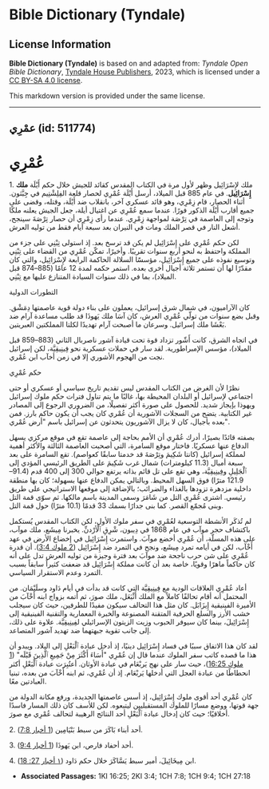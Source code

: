 # Bible Dictionary (Tyndale)

## License Information

**Bible Dictionary (Tyndale)** is based on and adapted from: _Tyndale Open Bible Dictionary_, [Tyndale House Publishers](https://tyndaleopenresources.com/), 2023, which is licensed under a [CC BY-SA 4.0 license](https://creativecommons.org/licenses/by-sa/4.0/legalcode.en).

This markdown version is provided under the same license.



--------------------------------

## عمْرِي (id: 511774)

عُمْرِي
=======

1\. ملك لإِسْرَائِيل وظهر لأول مرة في الكتاب المقدس كقائد للجيش خلال حكم أَيْلَة **ملك إِسْرَائِيل**. في عام 885 قبل الميلاد، أرسل أَيْلَة عُمْرِي لحصار قلعة الفِلِشْتِيم في جِبَّثون. أثناء الحصار، قام زِمْرِي، وهو قائد عسكري آخر، بانقلاب ضد أَيْلَة، وقتله، وقضى على جميع أقارب أَيْلَة الذكور فورًا. عندما سمع عُمْرِي عن اغتيال أيلة، جعل الجيش يعلنه ملكًا وتوجه إلى العاصمة في تِرْصَة لمواجهة زِمْرِي. عندما رأى زِمْرِي أن حصار تِرْصَةَ سينجح، أشعل النار في قصر الملك ومات في النيران بعد سبعة أيام فقط من توليه العرش.

لكن حكم عُمْرِي على إِسْرَائِيل لم يكن قد ترسخ بعد. إذ استولى تِبْنِي على جزء من المملكة واحتفظ به لنحو أربع سنوات تقريبًا. وأخيرًا، تمكّن عُمْرِي من القضاء على تِبْنِي وتوسيع نفوذه على جميع إِسْرَائِيل، مؤسسًَا السلالة الحاكمة الرابعة لإِسْرَائِيل، والتي كان مقدّرًا لها أن تستمر ثلاثة أجيال أخرى بعده. استمر حكمه لمدة 12 عامًا (885–874 قبل الميلاد)، بما في ذلك سنوات السيادة المتنازع عليها مع تِبْنِي.

التطورات الدولية

كان الآراميون، في شمال شرق إسرائيل، يعملون على بناء دولة قوية عاصمتها دِمَشْق. وقبل بضع سنوات من تولّي عُمْرِي العرش، كان آسَا ملك يَهوذَا قد طلب مساعدة آرام ضد بَعْشَا ملك إسرائيل. وسرعان ما أصبحت آرام تهديدًا لكلتا المملكتين العبريتين.

في اتجاه الشرق، كانت أَشّور تزداد قوة تحت قيادة آشور ناصربال الثاني (883–859 قبل الميلاد)، مؤسس الإمبراطورية. لقد سار في حملات عسكرية نحو فِينِيقِيَّة، لكن إسرائيل نجت من الهجوم الأشوري إلا في زمن أخآب ابن عُمْري.

حكم عُمْرِي

نظرًا لأن الغرض من الكتاب المقدس ليس تقديم تاريخ سياسي أو عسكري أو حتى اجتماعي لإسرائيل أو البلدان المحيطة بها، غالبًا ما يتم تناول فترات حكم ملوك إسرائيل ويهوذا بإيجاز شديد. للحصول على صورة أكثر تفصيلًا، من الضروري الرجوع إلى المصادر غير الكتابية. يتضح من السجلات الآشورية أن عُمْري كان يجب أن يكون حاكم بارز. فمن بعده بأجيال، كان لا يزال الآشوريون يتحدثون عن إسرائيل باسم "أرض عُمْري".

بصفته قائدًا بصيرًا، أدرك عُمْرِي أن الأمم بحاجة إلى عاصمة تقع في موقع مركزي يسهل الدفاع عنها عسكريًا. فاختار موقع السامرة، التي أصحبت العاصمة الثالثة والأكثر أهمية لمملكة إسرائيل (كانتا شَكِيمَ وتِرْصَةَ قد خدمتا سابقًا كعواصم). تقع السامرة على بعد سبعة أميال (11\.3 كيلومترات) شمال غرب شَكِيمَ على الطريق الرئيسي المؤدي إلى ٱلْجَلِيلِ وفِينِيقِيَّة، وهي تقع على تل قائم بذاته يرتفع حوالي 300 إلى 400 قدم (91\.4–121\.9 مترًا) فوق السهل المحيط. وبالتالي يمكن الدفاع عنها بسهولة؛ كان بها منطقة داخلية مزدهرة تزودها بالغذاء والضرائب؛ بالإضافة إلى موقعها الاستراتيجي على طريق رئيسي. اشترى عُمْرِي التل من شَامَرَ وسمى المدينة باسم مالكها. ثم سوّى قمة التل وبنى مُجمّع القصر. كما بنى جدارًا بسمك 33 قدمًا (10\.1 مترًا) حول قمة التل.

لم تُذكَر الأنشطة التوسعية لعُمْرِي في سفر ملوك الأول، لكن الكتاب المقدس يُستكمل باكتشاف حجر موآب في عام 1868 في دِيبون، شْرِقِ ٱلْأرْدنِّ. يخبرنا مِيشَع، ملك موآب، على هذه المسلّة، أن عُمْرِي أخضع موآبَ. واستمرت إِسْرَائِيل في إخضاع الأرض في عهد أَخْآب، لكن في أيامه تمرد مِيشَع، ونجح في التمرد ضد إِسْرَائِيل ([2 ملوك 3:4](https://ref.ly/2Kgs3:4)). أن قدرة عُمْرِي على شن حرب ناجحة ضد موآبَ بعد فترة وجيزة من توليه العرش تدل على أنه كان حاكماً ماهرًا وقويًا، خاصة بعد أن كانت مملكة إِسْرَائِيل قد ضعفت كثيراً سابقاً بسبب التمرد وعدم الاستقرار السياسي.

أعاد عُمْرِي العلاقات الودية مع فِينِيقِيَّة التي كانت قد بدأت في أيام دَاود وسلَيْمَان. من المحتمل أنه أقام تحالفًا كاملاً مع الملك أَثْبَعَل، ملك صورَ، ثم أتمه بزواج ابنه أَخْآبَ من الأميرة الفينيقية إِيزَابَل. كان مثل هذا التحالف سيكون مفيدًا للطرفين، حيث كان سيجلب خشب الأرز والسلع الحرفية المتقنة المصنوعة والخبرة المعمارية والتقنية الفينيقية إلى إِسْرَائِيلَ، بينما كان سيوفر الحبوب وزيت الزيتون الإسرائيلي لفِينِيقِيَّة. علاوة على ذلك، إلى جانب تقوية جبهتهما ضد تهديد آشور المتصاعد.

لقد كان هذا الاتفاق سببًا في فساد إِسْرَائِيل دينيًا، إذ أدخل عبادة ٱلْبَعْلِ إلى البلاد. ويبدو أن هذا ما قصده كاتب سفر الملوك عندما قال إن عُمْرِي "أَسَاءَ أَكْثَرَ مِنْ جَمِيعِ ٱلَّذِينَ قَبْلَه" ([1 ملوك 16:25](https://ref.ly/1Kgs16:25))، حيث سار على نهج يَربْعَام في عبادة الأوثان. أعتُبِرَت عبادة ٱلْبَعْلِ أكثر انحطاطًا من عبادة العجل التي أدخلها يَربْعَام. إذ أن عُمْرِي، ثم ابنه أَخْآبَ من بعده، تبنيا العبادتين معًا.

كان عُمْرِي أحد أقوى ملوك إِسْرَائِيل، إذ أسس عاصمتها الجديدة، ورفع مكانة الدولة من جهة قوتها، ووضع مسارًا للملوك المستقبليين ليتبعوه. لكن للأسف كان ذلك المسار فاسدًا أخلاقيًا؛ حيث كان إدخال عبادة ٱلْبَعْلِ أحد النتائج الرهيبة لتحالف عُمْرِي مع صورَ.

2\. أحد أبناء بَاكَرَ من سبط بَنْيَامِين ([1 أخبار 7:8](https://ref.ly/1Chr7:8)).

3\. أحد أحفاد فارص، ابن يَهوذَا ([1 أخبار 9:4](https://ref.ly/1Chr9:4)).

4\. ابن مِيخَائِيلَ، أمير سبط يَسَّاكَرَ خلال حكم دَاود ([١ أخبار 27: 18](https://ref.ly/1Chr27:18)).

* **Associated Passages:** 1KI 16:25; 2KI 3:4; 1CH 7:8; 1CH 9:4; 1CH 27:18

